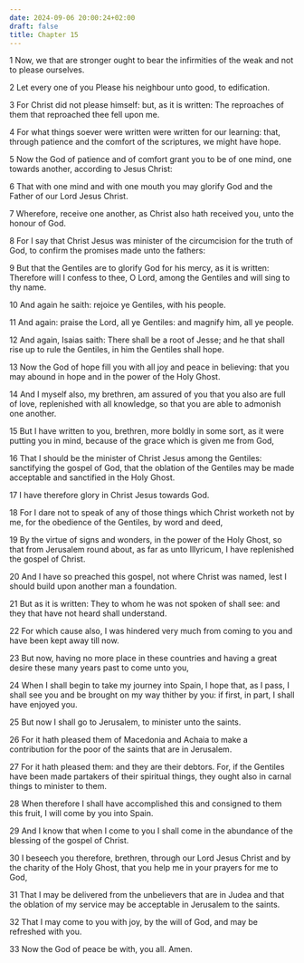 ```yaml
---
date: 2024-09-06 20:00:24+02:00
draft: false
title: Chapter 15
---
```




1 Now, we that are stronger ought to bear the infirmities of the weak and not to please ourselves.

2 Let every one of you Please his neighbour unto good, to edification.

3 For Christ did not please himself: but, as it is written: The reproaches of them that reproached thee fell upon me.

4 For what things soever were written were written for our learning: that, through patience and the comfort of the scriptures, we might have hope.

5 Now the God of patience and of comfort grant you to be of one mind, one towards another, according to Jesus Christ:

6 That with one mind and with one mouth you may glorify God and the Father of our Lord Jesus Christ.

7 Wherefore, receive one another, as Christ also hath received you, unto the honour of God.

8 For I say that Christ Jesus was minister of the circumcision for the truth of God, to confirm the promises made unto the fathers:

9 But that the Gentiles are to glorify God for his mercy, as it is written: Therefore will I confess to thee, O Lord, among the Gentiles and will sing to thy name.

10 And again he saith: rejoice ye Gentiles, with his people.

11 And again: praise the Lord, all ye Gentiles: and magnify him, all ye people.

12 And again, Isaias saith: There shall be a root of Jesse; and he that shall rise up to rule the Gentiles, in him the Gentiles shall hope.

13 Now the God of hope fill you with all joy and peace in believing: that you may abound in hope and in the power of the Holy Ghost.

14 And I myself also, my brethren, am assured of you that you also are full of love, replenished with all knowledge, so that you are able to admonish one another.

15 But I have written to you, brethren, more boldly in some sort, as it were putting you in mind, because of the grace which is given me from God,

16 That I should be the minister of Christ Jesus among the Gentiles: sanctifying the gospel of God, that the oblation of the Gentiles may be made acceptable and sanctified in the Holy Ghost.

17 I have therefore glory in Christ Jesus towards God.

18 For I dare not to speak of any of those things which Christ worketh not by me, for the obedience of the Gentiles, by word and deed,

19 By the virtue of signs and wonders, in the power of the Holy Ghost, so that from Jerusalem round about, as far as unto Illyricum, I have replenished the gospel of Christ.

20 And I have so preached this gospel, not where Christ was named, lest I should build upon another man a foundation.

21 But as it is written: They to whom he was not spoken of shall see: and they that have not heard shall understand.

22 For which cause also, I was hindered very much from coming to you and have been kept away till now.

23 But now, having no more place in these countries and having a great desire these many years past to come unto you,

24 When I shall begin to take my journey into Spain, I hope that, as I pass, I shall see you and be brought on my way thither by you: if first, in part, I shall have enjoyed you.

25 But now I shall go to Jerusalem, to minister unto the saints.

26 For it hath pleased them of Macedonia and Achaia to make a contribution for the poor of the saints that are in Jerusalem.

27 For it hath pleased them: and they are their debtors. For, if the Gentiles have been made partakers of their spiritual things, they ought also in carnal things to minister to them.

28 When therefore I shall have accomplished this and consigned to them this fruit, I will come by you into Spain.

29 And I know that when I come to you I shall come in the abundance of the blessing of the gospel of Christ.

30 I beseech you therefore, brethren, through our Lord Jesus Christ and by the charity of the Holy Ghost, that you help me in your prayers for me to God,

31 That I may be delivered from the unbelievers that are in Judea and that the oblation of my service may be acceptable in Jerusalem to the saints.

32 That I may come to you with joy, by the will of God, and may be refreshed with you.

33 Now the God of peace be with, you all. Amen.


